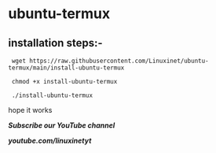 # ubuntu-termux

## installation steps:-

```
 wget https://raw.githubusercontent.com/Linuxinet/ubuntu-termux/main/install-ubuntu-termux
 
 chmod +x install-ubuntu-termux
 
 ./install-ubuntu-termux
 ```
 hope it works
 
 ***Subscribe our YouTube channel***
 
 ***youtube.com/linuxinetyt***
